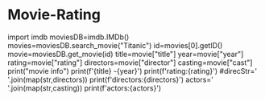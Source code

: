 # Movie-Rating
import imdb
moviesDB=imdb.IMDb()
movies=moviesDB.search_movie("Titanic")
id=movies[0].getID()
movie=moviesDB.get_movie(id)
title=movie["title"]
year=movie["year"]
rating=movie["rating"]
directors=movie["director"]
casting=movie["cast"]
print("movie info")
print(f'{title} -{year}')
print(f'rating:{rating}')
#direcStr=' '.join(map(str,directors))
print(f'directors:{directors}')
actors=' '.join(map(str,casting))
print(f'actors:{actors}')
